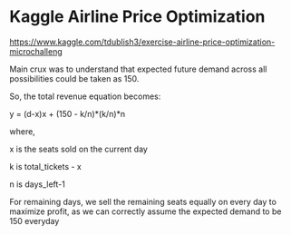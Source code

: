 # Kaggle Airline Price Optimization

https://www.kaggle.com/tdublish3/exercise-airline-price-optimization-microchalleng

Main crux was to understand that expected future demand across all possibilities could be taken as 150.

So, the total revenue equation becomes:

y = (d-x)x + (150 - k/n)*(k/n)*n

where,

x is the seats sold on the current day

k is total_tickets - x

n is days_left-1

For remaining days, we sell the remaining seats equally on every day to maximize profit, as we can correctly assume the expected demand to be 150 everyday
